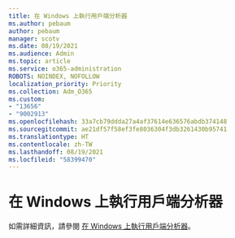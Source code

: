 ```yaml
---
title: 在 Windows 上執行用戶端分析器
ms.author: pebaum
author: pebaum
manager: scotv
ms.date: 08/19/2021
ms.audience: Admin
ms.topic: article
ms.service: o365-administration
ROBOTS: NOINDEX, NOFOLLOW
localization_priority: Priority
ms.collection: Adm_O365
ms.custom:
- "13656"
- "9002913"
ms.openlocfilehash: 33a7cb79ddda27a4af37614e636576abdb374148
ms.sourcegitcommit: ae21df57f58ef3fe8036304f3db3261430b95741
ms.translationtype: HT
ms.contentlocale: zh-TW
ms.lasthandoff: 08/19/2021
ms.locfileid: "58399470"
---
```

# <a name="run-the-client-analyzer-on-windows"></a>在 Windows 上執行用戶端分析器

如需詳細資訊，請參閱 [在 Windows 上執行用戶端分析器](https://docs.microsoft.com/microsoft-365/security/defender-endpoint/run-analyzer-windows)。